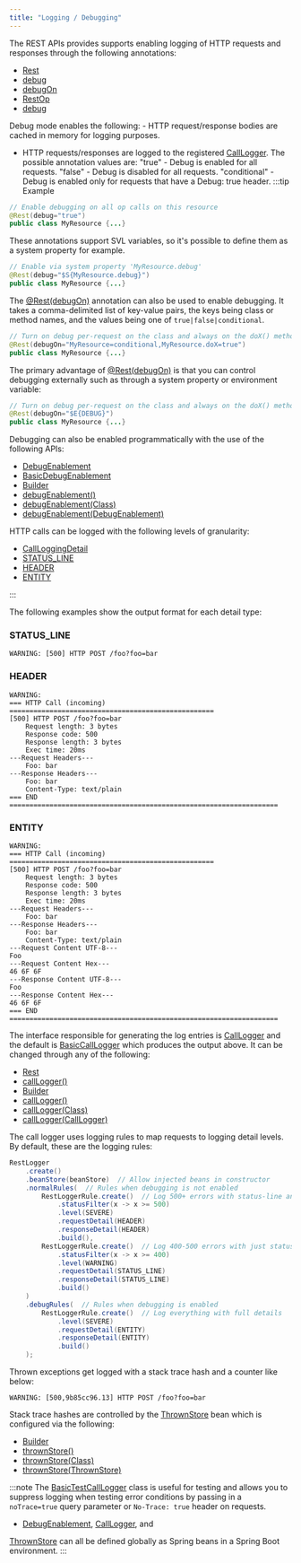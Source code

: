 ```yaml
---
title: "Logging / Debugging"
---
```


The REST APIs provides supports enabling logging of HTTP requests and responses through the following annotations:
- [Rest](../apidocs/org/apache/juneau/rest/annotation/Rest.html)
- [debug](../apidocs/org/apache/juneau/rest/annotation/Rest.html#debug())
- [debugOn](../apidocs/org/apache/juneau/rest/annotation/Rest.html#debugOn())
- [RestOp](../apidocs/org/apache/juneau/rest/annotation/RestOp.html)
- [debug](../apidocs/org/apache/juneau/rest/annotation/RestOp.html#debug())

Debug mode enables the following: - HTTP request/response bodies are cached in memory for logging purposes.
- HTTP requests/responses are logged to the registered [CallLogger](../apidocs/org/apache/juneau/rest/logger/CallLogger.html).
The possible annotation values are: "true" - Debug is enabled for all requests.
"false" - Debug is disabled for all requests.
"conditional" - Debug is enabled only for requests that have a Debug: true header.
:::tip Example


```java
// Enable debugging on all op calls on this resource
@Rest(debug="true")
public class MyResource {...}
```


These annotations support SVL variables, so it's possible to define them as a system property for example.

```java
// Enable via system property 'MyResource.debug'
@Rest(debug="$S{MyResource.debug}")
public class MyResource {...}
```


The [@Rest(debugOn)](../apidocs/org/apache/juneau/rest/annotation/Rest.html#debugOn()) annotation can also be used
to enable debugging.  It takes a comma-delimited list of key-value pairs, the keys
being class or method names, and the values being one of `true|false|conditional`.

```java
// Turn on debug per-request on the class and always on the doX() method
@Rest(debugOn="MyResource=conditional,MyResource.doX=true")
public class MyResource {...}
```


The primary advantage of [@Rest(debugOn)](../apidocs/org/apache/juneau/rest/annotation/Rest.html#debugOn()) is that
you can control debugging externally such as through a system property or environment variable:

```java
// Turn on debug per-request on the class and always on the doX() method
@Rest(debugOn="$E{DEBUG}")
public class MyResource {...}
```


Debugging can also be enabled programmatically with the use of the following APIs:
- [DebugEnablement](../apidocs/org/apache/juneau/rest/debug/DebugEnablement.html)
- [BasicDebugEnablement](../apidocs/org/apache/juneau/rest/debug/BasicDebugEnablement.html)
- [Builder](../apidocs/org/apache/juneau/rest/RestContext/Builder.html)
- [debugEnablement()](../apidocs/org/apache/juneau/rest/RestContext/Builder.html#debugEnablement())
- [debugEnablement(Class)](../apidocs/org/apache/juneau/rest/RestContext/Builder.html#debugEnablement(Class))
- [debugEnablement(DebugEnablement)](../apidocs/org/apache/juneau/rest/RestContext/Builder.html#debugEnablement(DebugEnablement))

HTTP calls can be logged with the following levels of granularity:
- [CallLoggingDetail](../apidocs/org/apache/juneau/rest/logger/CallLoggingDetail.html)
- [STATUS_LINE](../apidocs/org/apache/juneau/rest/logger/CallLoggingDetail.html#STATUS_LINE)
- [HEADER](../apidocs/org/apache/juneau/rest/logger/CallLoggingDetail.html#HEADER)
- [ENTITY](../apidocs/org/apache/juneau/rest/logger/CallLoggingDetail.html#ENTITY)

:::

The following examples show the output format for each detail type:
### STATUS_LINE


```text
WARNING: [500] HTTP POST /foo?foo=bar
```


### HEADER


```text
WARNING:
=== HTTP Call (incoming) ===================================================
[500] HTTP POST /foo?foo=bar
    Request length: 3 bytes
    Response code: 500
    Response length: 3 bytes
    Exec time: 20ms
---Request Headers---
    Foo: bar
---Response Headers---
    Foo: bar
    Content-Type: text/plain
=== END ===================================================================
```


### ENTITY


```text
WARNING:
=== HTTP Call (incoming) ===================================================
[500] HTTP POST /foo?foo=bar
    Request length: 3 bytes
    Response code: 500
    Response length: 3 bytes
    Exec time: 20ms
---Request Headers---
    Foo: bar
---Response Headers---
    Foo: bar
    Content-Type: text/plain
---Request Content UTF-8---
Foo
---Request Content Hex---
46 6F 6F
---Response Content UTF-8---
Foo
---Response Content Hex---
46 6F 6F
=== END ===================================================================
```


The interface responsible for generating the log entries is [CallLogger](../apidocs/org/apache/juneau/rest/logger/CallLogger.html) and the default is [BasicCallLogger](../apidocs/org/apache/juneau/rest/logger/BasicCallLogger.html) which produces the output above.
It can be changed through any of the following:
- [Rest](../apidocs/org/apache/juneau/rest/annotation/Rest.html)
- [callLogger()](../apidocs/org/apache/juneau/rest/annotation/Rest.html#callLogger())
- [Builder](../apidocs/org/apache/juneau/rest/RestContext/Builder.html)
- [callLogger()](../apidocs/org/apache/juneau/rest/RestContext/Builder.html#callLogger())
- [callLogger(Class)](../apidocs/org/apache/juneau/rest/RestContext/Builder.html#callLogger(Class))
- [callLogger(CallLogger)](../apidocs/org/apache/juneau/rest/RestContext/Builder.html#callLogger(CallLogger))

The call logger uses logging rules to map requests to logging detail levels.
By default, these are the logging rules:

```java
RestLogger
    .create()
    .beanStore(beanStore)  // Allow injected beans in constructor
    .normalRules(  // Rules when debugging is not enabled
        RestLoggerRule.create()  // Log 500+ errors with status-line and header information
            .statusFilter(x -> x >= 500)
            .level(SEVERE)
            .requestDetail(HEADER)
            .responseDetail(HEADER)
            .build(),
        RestLoggerRule.create()  // Log 400-500 errors with just status-line information
            .statusFilter(x -> x >= 400)
            .level(WARNING)
            .requestDetail(STATUS_LINE)
            .responseDetail(STATUS_LINE)
            .build()
    )
    .debugRules(  // Rules when debugging is enabled
        RestLoggerRule.create()  // Log everything with full details
            .level(SEVERE)
            .requestDetail(ENTITY)
            .responseDetail(ENTITY)
            .build()
    );
```


Thrown exceptions get logged with a stack trace hash and a counter like below:

```text
WARNING: [500,9b85cc96.13] HTTP POST /foo?foo=bar
```


Stack trace hashes are controlled by the [ThrownStore](../apidocs/org/apache/juneau/rest/stats/ThrownStore.html) bean which is configured via the following:
- [Builder](../apidocs/org/apache/juneau/rest/RestContext/Builder.html)
- [thrownStore()](../apidocs/org/apache/juneau/rest/RestContext/Builder.html#thrownStore())
- [thrownStore(Class)](../apidocs/org/apache/juneau/rest/RestContext/Builder.html#thrownStore(Class))
- [thrownStore(ThrownStore)](../apidocs/org/apache/juneau/rest/RestContext/Builder.html#thrownStore(ThrownStore))


:::note
The [BasicTestCallLogger](../apidocs/org/apache/juneau/rest/logger/BasicTestCallLogger.html) class is useful for testing and
allows you to suppress logging when testing error conditions by passing in a `noTrace=true` query parameter
or `No-Trace: true` header on requests.
- [DebugEnablement](../apidocs/org/apache/juneau/rest/debug/DebugEnablement.html), [CallLogger](../apidocs/org/apache/juneau/rest/logger/CallLogger.html), and

[ThrownStore](../apidocs/org/apache/juneau/rest/stats/ThrownStore.html) can all be defined globally as Spring beans in a Spring Boot environment.
:::

